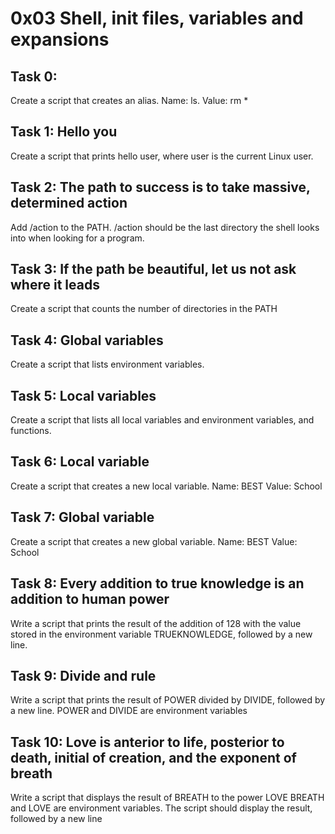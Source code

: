 # 0x03 Shell, init files, variables and expansions

## Task 0: <o>
Create a script that creates an alias. Name: ls.  Value: rm *

## Task 1: Hello you
Create a script that prints hello user, where user is the current Linux user.

## Task 2: The path to success is to take massive, determined action
Add /action to the PATH. /action should be the last directory the shell looks into when looking for a program.

## Task 3: If the path be beautiful, let us not ask where it leads
Create a script that counts the number of directories in the PATH

## Task 4: Global variables
Create a script that lists environment variables.

## Task 5: Local variables
Create a script that lists all local variables and environment variables, and functions.

## Task 6: Local variable
Create a script that creates a new local variable.
Name: BEST
Value: School

## Task 7: Global variable
Create a script that creates a new global variable.
Name: BEST
Value: School

## Task 8: Every addition to true knowledge is an addition to human power
Write a script that prints the result of the addition of 128 with the value stored in the environment variable TRUEKNOWLEDGE, followed by a new line.

## Task 9: Divide and rule
Write a script that prints the result of POWER divided by DIVIDE, followed by a new line. POWER and DIVIDE are environment variables

## Task 10: Love is anterior to life, posterior to death, initial of creation, and the exponent of breath
Write a script that displays the result of BREATH to the power LOVE
BREATH and LOVE are environment variables. The script should display the result, followed by a new line
